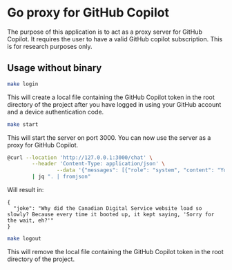 # Go proxy for GitHub Copilot
The purpose of this application is to act as a proxy server for GitHub Copilot. It requires the user to have a valid GitHub copilot subscription. This is for research purposes only.


## Usage without binary 

```bash
make login
```

This will create a local file containing the GitHub Copilot token in the root directory of the project after you have logged in using your GitHub account and a device authentication code.

```bash
make start
```

This will start the server on port 3000. You can now use the server as a proxy for GitHub Copilot.

```bash
@curl --location 'http://127.0.0.1:3000/chat' \
		--header 'Content-Type: application/json' \
				--data '{"messages": [{"role": "system", "content": "You are a comedian. Return valid JSON"},{"role": "user", "content": "Can you generate a joke about the canadian digital service?"}]}' \
		| jq ". | fromjson"
```

Will result in:

```
{
  "joke": "Why did the Canadian Digital Service website load so slowly? Because every time it booted up, it kept saying, 'Sorry for the wait, eh?'"
}
```

```bash
make logout
```

This will remove the local file containing the GitHub Copilot token in the root directory of the project.